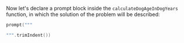 Now let's declare a prompt block inside the `calculateDogAgeInDogYears` function, in which the solution of the problem will be described:

```kotlin
prompt("""

""".trimIndent())
```